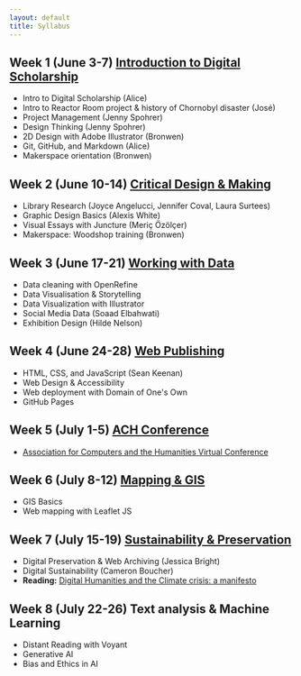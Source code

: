 ```yaml
---
layout: default
title: Syllabus
---
```



## Week 1 (June 3-7) [Introduction to Digital Scholarship](https://digbmc.github.io/dssf-syll/weeks/01-intro.html)

- Intro to Digital Scholarship (Alice)
- Intro to Reactor Room project & history of Chornobyl disaster (José)
- Project Management (Jenny Spohrer)
- Design Thinking (Jenny Spohrer)
- 2D Design with Adobe Illustrator (Bronwen)
- Git, GitHub, and Markdown (Alice)
- Makerspace orientation (Bronwen)

## Week 2 (June 10-14) [Critical Design & Making](https://digbmc.github.io/dssf-syll/weeks/02-design.html)

- Library Research (Joyce Angelucci, Jennifer Coval, Laura Surtees)
- Graphic Design Basics (Alexis White)
- Visual Essays with Juncture (Meriç Özölçer)
- Makerspace: Woodshop training (Bronwen)

## Week 3 (June 17-21) [Working with Data](https://digbmc.github.io/dssf-syll/weeks/03-data.html)

- Data cleaning with OpenRefine
- Data Visualisation & Storytelling 
- Data Visualization with Illustrator
- Social Media Data (Soaad Elbahwati)
- Exhibition Design (Hilde Nelson)

## Week 4 (June 24-28) [Web Publishing](https://digbmc.github.io/dssf-syll/weeks/04-web.html)

- HTML, CSS, and JavaScript (Sean Keenan)
- Web Design & Accessibility
- Web deployment with Domain of One's Own
- GitHub Pages

## Week 5 (July 1-5) [ACH Conference](05-modeling)

- [Association for Computers and the Humanities Virtual Conference](https://members.ach.org/civicrm/event/info/?id=20&reset=1)

## Week 6 (July 8-12) [Mapping & GIS](weeks/06-mapping)

- GIS Basics
- Web mapping with Leaflet JS

## Week 7 (July 15-19) [Sustainability & Preservation](weeks/07-sustain)

- Digital Preservation & Web Archiving (Jessica Bright)
- Digital Sustainability (Cameron Boucher)
- **Reading:** [Digital Humanities and the Climate crisis: a manifesto](https://dhc-barnard.github.io/dhclimate/) 


## Week 8 (July 22-26) Text analysis & Machine Learning

- Distant Reading with Voyant
- Generative AI
- Bias and Ethics in AI
